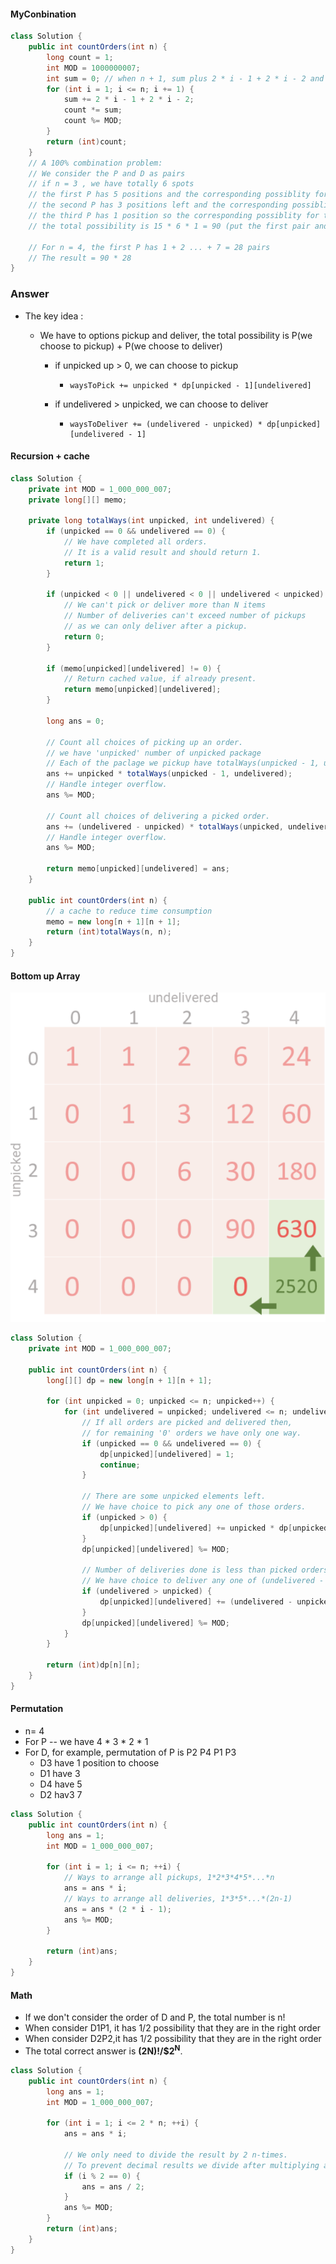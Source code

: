 #### MyConbination

```java
class Solution {
    public int countOrders(int n) {
        long count = 1;
        int MOD = 1000000007;
        int sum = 0; // when n + 1, sum plus 2 * i - 1 + 2 * i - 2 and the count should multiply the new count
        for (int i = 1; i <= n; i += 1) {
            sum += 2 * i - 1 + 2 * i - 2;
            count *= sum;
            count %= MOD;
        }
        return (int)count;
    }
    // A 100% combination problem:
    // We consider the P and D as pairs
    // if n = 3 , we have totally 6 spots
    // the first P has 5 positions and the corresponding possiblity for the pair is -- 1 + 2 + 3 + 4 + 5 = 15
    // the second P has 3 positions left and the corresponding possiblity for the pair is - 1 + 2 + 3 = 6
    // the third P has 1 position so the corresponding possiblity for the pair is -- 1
    // the total possibility is 15 * 6 * 1 = 90 (put the first pair and then put the second pair and then put the last pair)
    
    // For n = 4, the first P has 1 + 2 ... + 7 = 28 pairs
    // The result = 90 * 28
}
```

### Answer

* The key idea :

  * We have to options pickup and deliver, the total possibility is P(we choose to pickup) + P(we choose to deliver)

    * if unpicked up > 0, we can choose to pickup

      * ```
        waysToPick += unpicked * dp[unpicked - 1][undelivered]
        ```

    * if undelivered > unpicked, we can choose to deliver

      * ```
        waysToDeliver += (undelivered - unpicked) * dp[unpicked][undelivered - 1]
        ```

#### Recursion + cache

```java
class Solution {
    private int MOD = 1_000_000_007;
    private long[][] memo;
    
    private long totalWays(int unpicked, int undelivered) {
        if (unpicked == 0 && undelivered == 0) {
            // We have completed all orders.
          	// It is a valid result and should return 1.
            return 1;
        }
        
        if (unpicked < 0 || undelivered < 0 || undelivered < unpicked) {
            // We can't pick or deliver more than N items
            // Number of deliveries can't exceed number of pickups 
            // as we can only deliver after a pickup.
            return 0;
        }
        
        if (memo[unpicked][undelivered] != 0) {
            // Return cached value, if already present. 
            return memo[unpicked][undelivered];
        }
        
        long ans = 0;
        
        // Count all choices of picking up an order.
      	// we have 'unpicked' number of unpicked package
      	// Each of the paclage we pickup have totalWays(unpicked - 1, undelivered) ways
        ans += unpicked * totalWays(unpicked - 1, undelivered);
        // Handle integer overflow.
        ans %= MOD;
        
        // Count all choices of delivering a picked order.
        ans += (undelivered - unpicked) * totalWays(unpicked, undelivered - 1);
        // Handle integer overflow.
        ans %= MOD;
        
        return memo[unpicked][undelivered] = ans;
    }
    
    public int countOrders(int n) {
      	// a cache to reduce time consumption
        memo = new long[n + 1][n + 1];
        return (int)totalWays(n, n);
    }
}
```

#### Bottom up Array

![image-20220306180407954](../../images/image-20220306180407954.png)

```java
class Solution {
    private int MOD = 1_000_000_007;
    
    public int countOrders(int n) {
        long[][] dp = new long[n + 1][n + 1];

        for (int unpicked = 0; unpicked <= n; unpicked++) {
            for (int undelivered = unpicked; undelivered <= n; undelivered++) {
                // If all orders are picked and delivered then,
                // for remaining '0' orders we have only one way.
                if (unpicked == 0 && undelivered == 0) {
                    dp[unpicked][undelivered] = 1;
                    continue;
                }
                
                // There are some unpicked elements left. 
                // We have choice to pick any one of those orders.
                if (unpicked > 0) {
                    dp[unpicked][undelivered] += unpicked * dp[unpicked - 1][undelivered];
                }
                dp[unpicked][undelivered] %= MOD;
                
                // Number of deliveries done is less than picked orders.
                // We have choice to deliver any one of (undelivered - unpicked) orders. 
                if (undelivered > unpicked) {
                    dp[unpicked][undelivered] += (undelivered - unpicked) * dp[unpicked][undelivered - 1];
                }
                dp[unpicked][undelivered] %= MOD;
            }
        }
        
        return (int)dp[n][n];
    }
}
```

#### Permutation

* n= 4
* For P -- we have 4 * 3 * 2 * 1
* For D, for example, permutation of P is P2 P4 P1 P3
  * D3 have 1 position to choose
  * D1 have 3
  * D4 have 5
  * D2 hav3 7

```java
class Solution {
    public int countOrders(int n) {
        long ans = 1;
        int MOD = 1_000_000_007;

        for (int i = 1; i <= n; ++i) {
            // Ways to arrange all pickups, 1*2*3*4*5*...*n
            ans = ans * i;
            // Ways to arrange all deliveries, 1*3*5*...*(2n-1)
            ans = ans * (2 * i - 1);
            ans %= MOD;
        }
        
        return (int)ans;
    }
}
```

#### Math

* If we don't consider the order of D and P, the total number is n!
* When consider D1P1, it has 1/2 possibility that they are in the right order
* When consider D2P2,it has 1/2 possibility that they are in the right order
* The total correct answer is **(2N)!/$2<sup>N</sup>**.

```java
class Solution {
    public int countOrders(int n) {
        long ans = 1;
        int MOD = 1_000_000_007;
        
        for (int i = 1; i <= 2 * n; ++i) {
            ans = ans * i;
            
            // We only need to divide the result by 2 n-times.
            // To prevent decimal results we divide after multiplying an even number.
            if (i % 2 == 0) {
                ans = ans / 2;
            }
            ans %= MOD;
        }
        return (int)ans;
    }
}
```

